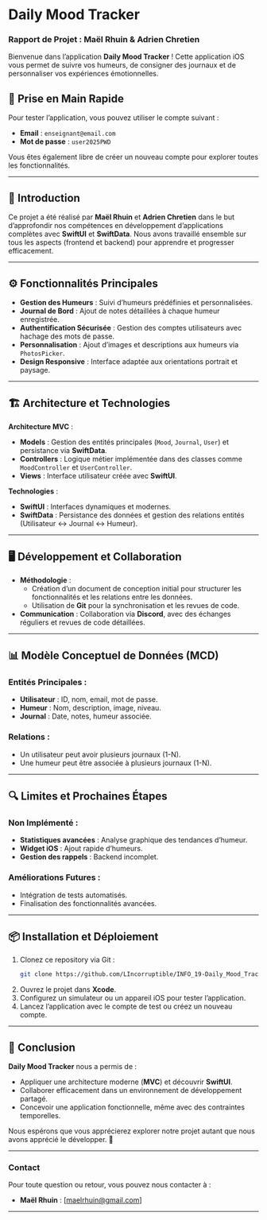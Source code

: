 # Daily Mood Tracker

### Rapport de Projet : Maël Rhuin & Adrien Chretien  

Bienvenue dans l’application **Daily Mood Tracker** ! Cette application iOS vous permet de suivre vos humeurs, de consigner des journaux et de personnaliser vos expériences émotionnelles.  

## 🏁 Prise en Main Rapide  
Pour tester l’application, vous pouvez utiliser le compte suivant :  
- **Email** : `enseignant@email.com`  
- **Mot de passe** : `user2025PWD`  

Vous êtes également libre de créer un nouveau compte pour explorer toutes les fonctionnalités.  

---

## 📖 Introduction  
Ce projet a été réalisé par **Maël Rhuin** et **Adrien Chretien** dans le but d’approfondir nos compétences en développement d’applications complètes avec **SwiftUI** et **SwiftData**. Nous avons travaillé ensemble sur tous les aspects (frontend et backend) pour apprendre et progresser efficacement.

---

## ⚙️ Fonctionnalités Principales  
- **Gestion des Humeurs** : Suivi d’humeurs prédéfinies et personnalisées.  
- **Journal de Bord** : Ajout de notes détaillées à chaque humeur enregistrée.  
- **Authentification Sécurisée** : Gestion des comptes utilisateurs avec hachage des mots de passe.  
- **Personnalisation** : Ajout d’images et descriptions aux humeurs via `PhotosPicker`.  
- **Design Responsive** : Interface adaptée aux orientations portrait et paysage.

---

## 🏗️ Architecture et Technologies  
**Architecture MVC** :  
- **Models** : Gestion des entités principales (`Mood`, `Journal`, `User`) et persistance via **SwiftData**.  
- **Controllers** : Logique métier implémentée dans des classes comme `MoodController` et `UserController`.  
- **Views** : Interface utilisateur créée avec **SwiftUI**.

**Technologies** :  
- **SwiftUI** : Interfaces dynamiques et modernes.  
- **SwiftData** : Persistance des données et gestion des relations entités (Utilisateur ↔ Journal ↔ Humeur).

---

## 🖥️ Développement et Collaboration  
- **Méthodologie** :  
  - Création d’un document de conception initial pour structurer les fonctionnalités et les relations entre les données.  
  - Utilisation de **Git** pour la synchronisation et les revues de code.  
- **Communication** : Collaboration via **Discord**, avec des échanges réguliers et revues de code détaillées.  

---

## 📊 Modèle Conceptuel de Données (MCD)  
### Entités Principales :  
- **Utilisateur** : ID, nom, email, mot de passe.  
- **Humeur** : Nom, description, image, niveau.  
- **Journal** : Date, notes, humeur associée.  

### Relations :  
- Un utilisateur peut avoir plusieurs journaux (1-N).  
- Une humeur peut être associée à plusieurs journaux (1-N).

---

## 🔍 Limites et Prochaines Étapes  
### Non Implémenté :  
- **Statistiques avancées** : Analyse graphique des tendances d’humeur.  
- **Widget iOS** : Ajout rapide d’humeurs.  
- **Gestion des rappels** : Backend incomplet.  

### Améliorations Futures :  
- Intégration de tests automatisés.  
- Finalisation des fonctionnalités avancées.  

---

## 📦 Installation et Déploiement  
1. Clonez ce repository via Git :  
   ```bash
   git clone https://github.com/LIncorruptible/INFO_19-Daily_Mood_Tracker.git
   ```
2. Ouvrez le projet dans **Xcode**.  
3. Configurez un simulateur ou un appareil iOS pour tester l’application.  
4. Lancez l’application avec le compte de test ou créez un nouveau compte.

---

## 📝 Conclusion  
**Daily Mood Tracker** nous a permis de :  
- Appliquer une architecture moderne (**MVC**) et découvrir **SwiftUI**.  
- Collaborer efficacement dans un environnement de développement partagé.  
- Concevoir une application fonctionnelle, même avec des contraintes temporelles.  

Nous espérons que vous apprécierez explorer notre projet autant que nous avons apprécié le développer. 🚀  

--- 

### Contact  
Pour toute question ou retour, vous pouvez nous contacter à :  
- **Maël Rhuin** : [maelrhuin@gmail.com] 

---
